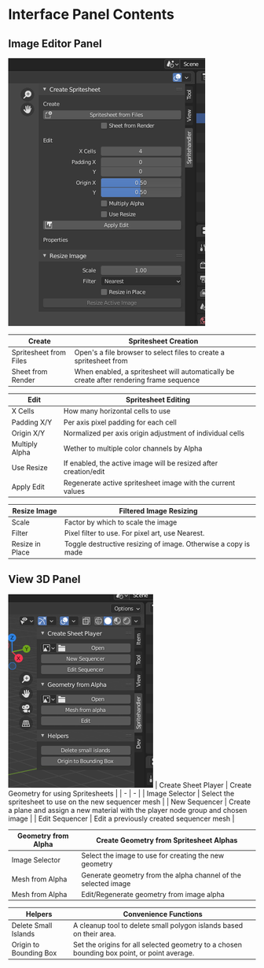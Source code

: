 # Interface Panel Contents
## Image Editor Panel

![Image Editor Panel](images/IMAGE_EDITOR_panel_screenshot.png)

| Create | Spritesheet Creation |
| - | - |
| Spritesheet from Files | Open's a file browser to select files to create a spritesheet from |
| Sheet from Render | When enabled, a spritesheet will automatically be create after rendering frame sequence |


| Edit | Spritesheet Editing |
| - | - |
| X Cells | How many horizontal cells to use |
| Padding X/Y | Per axis pixel padding for each cell |
| Origin X/Y | Normalized per axis origin adjustment of individual cells |
| Multiply Alpha | Wether to multiple color channels by Alpha |
| Use Resize | If enabled, the active image will be resized after creation/edit |
| Apply Edit | Regenerate active spritesheet image with the current values |


| Resize Image | Filtered Image Resizing |
| - | - |
| Scale | Factor by which to scale the image |
| Filter | Pixel filter to use. For pixel art, use Nearest. |
| Resize in Place | Toggle destructive resizing of image. Otherwise a copy is made |

## View 3D Panel

![View 3D Panel](images/VIEW_3D_panel_screenshot.png)
| Create Sheet Player | Create Geometry for using Spritesheets | 
| - | - |
| Image Selector | Select the spritesheet to use on the new sequencer mesh |
| New Sequencer | Create a plane and assign a new material with the player node group and chosen image |
| Edit Sequencer | Edit a previously created sequencer mesh |

| Geometry from Alpha | Create Geometry from Spritesheet Alphas |
| - | - |
| Image Selector | Select the image to use for creating the new geometry |
| Mesh from Alpha | Generate geometry from the alpha channel of the selected image |
| Mesh from Alpha | Edit/Regenerate geometry from image alpha |

| Helpers | Convenience Functions |
| --- | --- |
| Delete Small Islands | A cleanup tool to delete small polygon islands based on their area. |
| Origin to Bounding Box | Set the origins for all selected geometry to a chosen bounding box point, or point average. |
